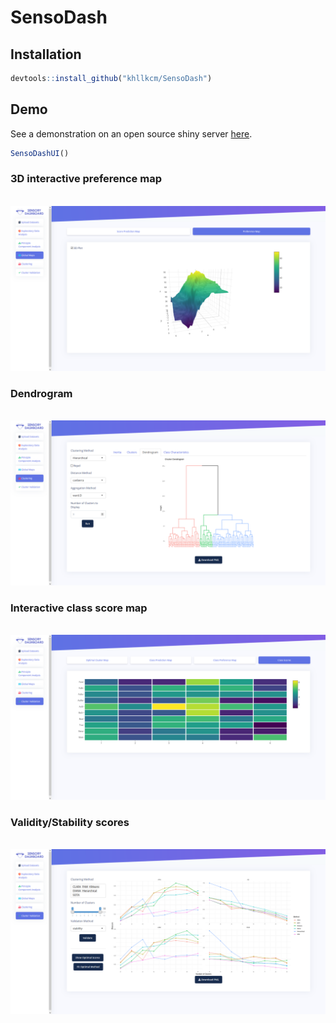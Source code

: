 # SensoDash

## Installation

```r
devtools::install_github("khllkcm/SensoDash")
```

## Demo

See a demonstration on an open source shiny server [here](https://khalil.kacem.xyz/shiny/SensoryDashboard/).

```r
SensoDashUI()
```

### 3D interactive preference map

<br>
<img src="man/figures/GlobalPrefMap.png">

### Dendrogram

<br>
<img src="man/figures/Dendrogram.png">


### Interactive class score map

<br>
<img src="man/figures/ClassScores.png">


### Validity/Stability scores

<br>
<img src="man/figures/ValidityMeasures.png">
